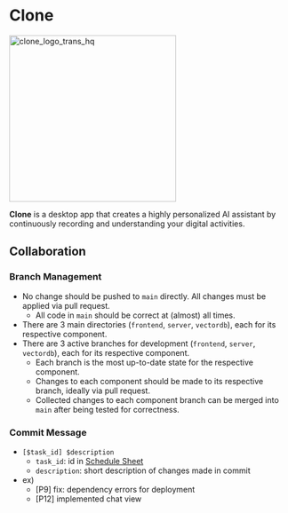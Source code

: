 # Clone

<img width="300" height="300" alt="clone_logo_trans_hq" src="https://github.com/user-attachments/assets/2aa69400-38cc-4e3d-9e4d-1c2aae52299f" />

**Clone** is a desktop app that creates a highly personalized AI assistant by continuously recording and understanding your digital activities.

## Collaboration
### Branch Management
* No change should be pushed to `main` directly. All changes must be applied via pull request.
  * All code in `main` should be correct at (almost) all times.
* There are 3 main directories (`frontend`, `server`, `vectordb`), each for its respective component.
* There are 3 active branches for development (`frontend`, `server`, `vectordb`), each for its respective component.
  * Each branch is the most up-to-date state for the respective component.
  * Changes to each component should be made to its respective branch, ideally via pull request.
  * Collected changes to each component branch can be merged into `main` after being tested for correctness.
### Commit Message
* `[$task_id] $description`
  * `task_id`: id in [Schedule Sheet](https://docs.google.com/spreadsheets/d/1RDozyzTpZBL-NxpSjT-ezQPIt7C7JA1TW0pTQpUxRD0/edit?gid=41332019#gid=41332019)
  * `description`: short description of changes made in commit
* ex)
  * [P9] fix: dependency errors for deployment
  * [P12] implemented chat view
